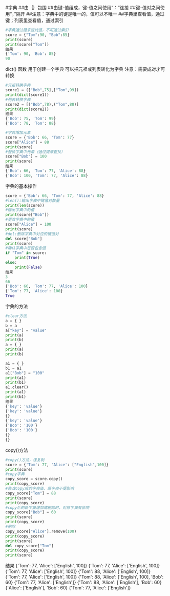 #字典
##由｛｝包围
##由键-值组成，键-值之间使用“：”连接
##键-值对之间使用“，”隔开
##注意：字典中的键是唯一的，值可以不唯一
##字典里查看值，通过键；列表里查看值，通过索引

```python
#字典通过键来查找值，不可通过索引
score = {"Tom":90, "Bob":85}
print(score)
print(score["Tom"])
结果
{'Tom': 90, 'Bob': 85}
90
```

dict() 函数
用于创建一个字典
可以把元祖或列表转化为字典
注意：需要成对才可转换

```python
#元祖转换字典
score1 = (["Bob",75],["Tom",99])
print(dict(score1))
#列表转换字典
score2 = [("Bob",78),("Tom",88)]
print(dict(score2))
结果
{'Bob': 75, 'Tom': 99}
{'Bob': 78, 'Tom': 88}

#字典增加元素
score = {'Bob': 66, 'Tom': 77}
score["Alice"] = 88
print(score)
#替换字典中元素（通过键来查找）
score["Bob"] = 100
print(score) 
结果
{'Bob': 66, 'Tom': 77, 'Alice': 88}
{'Bob': 100, 'Tom': 77, 'Alice': 88}
```

字典的基本操作
```python
score = {'Bob': 66, 'Tom': 77, 'Alice': 88}
#len():输出字典中键值对数量
print(len(score))
#输出字典中的值
print(score["Bob"])
#更改字典中的值
score["Alice"] = 100
print(score)
#del:删除字典中对应的键值对
del score["Bob"]
print(score)
#确认字典中是否包含值
if "Tom" in score:
    print(True)
else:
    print(False)
结果
3
66
{'Bob': 66, 'Tom': 77, 'Alice': 100}
{'Tom': 77, 'Alice': 100}
True
```


字典的方法
```python
#clear方法
a = { }
b = a
a["key"] = "value"
print(a)
print(b) 
a = { }
print(a)
print(b) 

a1 = { }
b1 = a1
a1["Bob"] = "100"
print(a1)
print(b1) 
a1.clear()
print(a1)
print(b1) 
结果
{'key': 'value'}
{'key': 'value'}
{}
{'key': 'value'}
{'Bob': '100'}
{'Bob': '100'}
{}
{}
```
copy()方法
```python
#copy()方法，浅复制
score = {'Tom': 77, 'Alice': ["English",100]}
print(score)
#copy字典
copy_score = score.copy()
print(copy_score)
#修改copy后的字典值，原字典不受影响
copy_score["Tom"] = 88
print(score)
print(copy_score)
#copy后的新字典增加或删除时，对原字典有影响
copy_score["Bob"] = 60
print(score)
print(copy_score)
#删除
copy_score["Alice"].remove(100)
print(copy_score)
print(score)
del copy_score["Tom"]
print(copy_score)
print(score)
```
结果
{'Tom': 77, 'Alice': ['English', 100]}
{'Tom': 77, 'Alice': ['English', 100]}
{'Tom': 77, 'Alice': ['English', 100]}
{'Tom': 88, 'Alice': ['English', 100]}
{'Tom': 77, 'Alice': ['English', 100]}
{'Tom': 88, 'Alice': ['English', 100], 'Bob': 60}
{'Tom': 77, 'Alice': ['English']}
{'Tom': 88, 'Alice': ['English'], 'Bob': 60}
{'Alice': ['English'], 'Bob': 60}
{'Tom': 77, 'Alice': ['English']}


